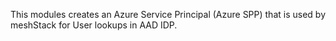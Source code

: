 This modules creates an Azure Service Principal (Azure SPP) that is used by meshStack for User lookups in AAD IDP.
